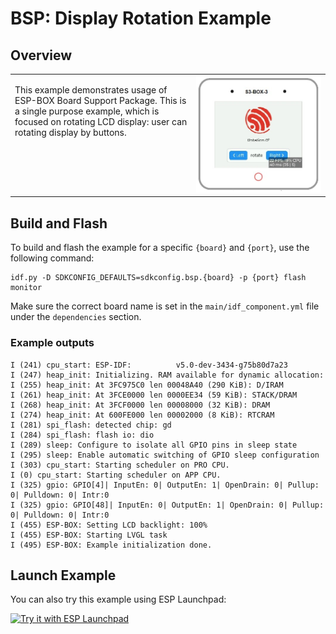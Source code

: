 # BSP: Display Rotation Example

## Overview

<table>
<tr><td valign="top">

This example demonstrates usage of ESP-BOX Board Support Package. This is a single purpose example, which is focused on rotating LCD display: user can rotating display by buttons.

</td><td width="200" valign="top">
  <img src="doc/pic.webp">
</td></tr>
</table>

## Build and Flash

To build and flash the example for a specific `{board}` and `{port}`, use the following command:

```
idf.py -D SDKCONFIG_DEFAULTS=sdkconfig.bsp.{board} -p {port} flash monitor
```
Make sure the correct board name is set in the `main/idf_component.yml` file under the `dependencies` section.

### Example outputs

```
I (241) cpu_start: ESP-IDF:          v5.0-dev-3434-g75b80d7a23
I (247) heap_init: Initializing. RAM available for dynamic allocation:
I (255) heap_init: At 3FC975C0 len 00048A40 (290 KiB): D/IRAM
I (261) heap_init: At 3FCE0000 len 0000EE34 (59 KiB): STACK/DRAM
I (268) heap_init: At 3FCF0000 len 00008000 (32 KiB): DRAM
I (274) heap_init: At 600FE000 len 00002000 (8 KiB): RTCRAM
I (281) spi_flash: detected chip: gd
I (284) spi_flash: flash io: dio
I (289) sleep: Configure to isolate all GPIO pins in sleep state
I (295) sleep: Enable automatic switching of GPIO sleep configuration
I (303) cpu_start: Starting scheduler on PRO CPU.
I (0) cpu_start: Starting scheduler on APP CPU.
I (325) gpio: GPIO[4]| InputEn: 0| OutputEn: 1| OpenDrain: 0| Pullup: 0| Pulldown: 0| Intr:0
I (325) gpio: GPIO[48]| InputEn: 0| OutputEn: 1| OpenDrain: 0| Pullup: 0| Pulldown: 0| Intr:0
I (455) ESP-BOX: Setting LCD backlight: 100%
I (455) ESP-BOX: Starting LVGL task
I (495) ESP-BOX: Example initialization done.
```

## Launch Example

You can also try this example using ESP Launchpad:

<a href="https://espressif.github.io/esp-launchpad/?flashConfigURL=https://espressif.github.io/esp-bsp/config.toml&app=display_rotation">
    <img alt="Try it with ESP Launchpad" src="https://espressif.github.io/esp-launchpad/assets/try_with_launchpad.png" width="250" height="70">
</a>
